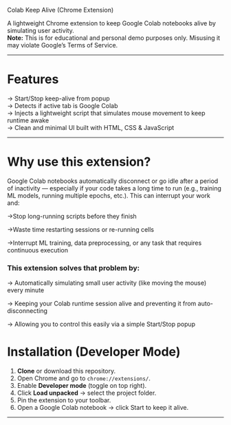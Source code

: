 Colab Keep Alive (Chrome Extension)

A lightweight Chrome extension to keep Google Colab notebooks alive by simulating user activity.  
**Note:** This is for educational and personal demo purposes only. Misusing it may violate Google’s Terms of Service.

---

# Features
-> Start/Stop keep-alive from popup  
-> Detects if active tab is Google Colab  
-> Injects a lightweight script that simulates mouse movement to keep runtime awake  
-> Clean and minimal UI built with HTML, CSS & JavaScript

---
# Why use this extension?
Google Colab notebooks automatically disconnect or go idle after a period of inactivity — especially if your code takes a long time to run (e.g., training ML models, running multiple epochs, etc.).
This can interrupt your work and:

  ->Stop long-running scripts before they finish

  ->Waste time restarting sessions or re-running cells
  
  ->Interrupt ML training, data preprocessing, or any task that requires continuous execution

### This extension solves that problem by:

-> Automatically simulating small user activity (like moving the mouse) every minute

-> Keeping your Colab runtime session alive and preventing it from auto-disconnecting

-> Allowing you to control this easily via a simple Start/Stop popup

# Installation (Developer Mode)

1. **Clone** or download this repository.
2. Open Chrome and go to `chrome://extensions/`.
3. Enable **Developer mode** (toggle on top right).
4. Click **Load unpacked** → select the project folder.
5. Pin the extension to your toolbar.
6. Open a Google Colab notebook → click Start to keep it alive.

---
